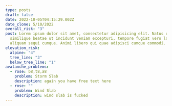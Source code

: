 ```yaml
---
type: posts
draft: false
date: 2022-10-05T04:15:29.002Z
date_clone: 5/10/2022
overall_risk: "3"
post: Lorem ipsum dolor sit amet, consectetur adipisicing elit. Natus quam
  similique beatae ut incidunt veniam excepturi, tempore fugiat vero laudantium
  aliquam sequi cumque. Animi libero qui quae adipisci cumque commodi.
elevation_risk:
  alpine: "4"
  tree_line: "3"
  below_tree_line: "1"
avalanche_problems:
  - rose: b8,t8,a8
    problem: Storm Slab
    description: a﻿gain you have free text here
  - rose: ""
    problem: Wind Slab
    description: wind slab is fucked
---
```

